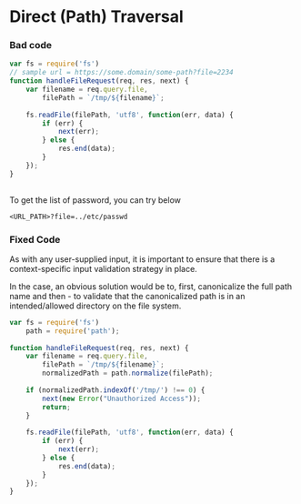 # Direct (Path) Traversal



### Bad code

```javascript
var fs = require('fs')
​// sample url = https://some.domain/some-path?file=2234
function handleFileRequest(req, res, next) {
    var filename = req.query.file,
        filePath = `/tmp/${filename}`;
​
    fs.readFile(filePath, 'utf8', function(err, data) {
        if (err) {
            next(err);
        } else {
            res.end(data);
        }
    });
}
​
```

To get the list of password, you can try below

```
<URL_PATH>?file=../etc/passwd
```

### Fixed Code

As with any user-supplied input, it is important to ensure that there is a context-specific input validation strategy in place.

In the case, an obvious solution would be to, first, canonicalize the full path name and then - to validate that the canonicalized path is in an intended/allowed directory on the file system.

```javascript
var fs = require('fs')
    path = require('path');
​
function handleFileRequest(req, res, next) {
    var filename = req.query.file,
        filePath = `/tmp/${filename}`;
        normalizedPath = path.normalize(filePath);
​
    if (normalizedPath.indexOf('/tmp/') !== 0) {
        next(new Error("Unauthorized Access"));
        return;
    }
​
    fs.readFile(filePath, 'utf8', function(err, data) {
        if (err) {
            next(err);
        } else {
            res.end(data);
        }
    });
}
```


